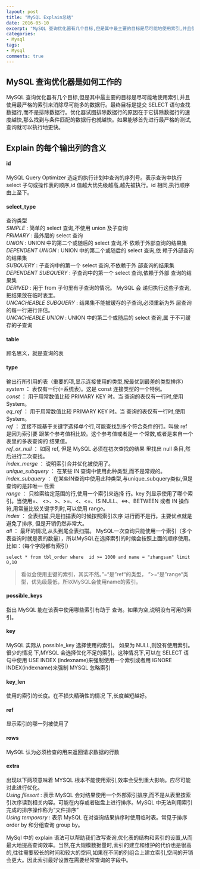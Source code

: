 ```yaml
---
layout: post
title: "MySQL Explain总结"
date: 2016-05-10
excerpt: "MySQL 查询优化器有几个目标,但是其中最主要的目标是尽可能地使用索引,并且使用最严格的索引来消除尽可能多的数据行。最终目标是提交 SELECT 语句查找数据行,而不是排除数据行。优化器试图排除数据行的原因在于它排除数据行的速度越快,那么找到与条件匹配的数据行也就越快。如果能够首先进行最严格的测试,查询就可以执行地更快."
categories: 
- Mysql
tags: 
- Mysql
comments: true
---
```


## MySQL 查询优化器是如何工作的
MySQL 查询优化器有几个目标,但是其中最主要的目标是尽可能地使用索引,并且使用最严格的索引来消除尽可能多的数据行。最终目标是提交 SELECT 语句查找数据行,而不是排除数据行。优化器试图排除数据行的原因在于它排除数据行的速度越快,那么找到与条件匹配的数据行也就越快。如果能够首先进行最严格的测试,查询就可以执行地更快。

## Explain 的每个输出列的含义
#### id
MySQL Query Optimizer 选定的执行计划中查询的序列号。表示查询中执行 select 子句或操作表的顺序,id 值越大优先级越高,越先被执行。id 相同,执行顺序由上至下。
#### select_type 
查询类型  
*SIMPLE* : 简单的 select 查询,不使用 union 及子查询  
*PRIMARY* : 最外层的 select 查询  
*UNION* : UNION 中的第二个或随后的 select 查询,不 依赖于外部查询的结果集  
*DEPENDENT UNION* : UNION 中的第二个或随后的 select 查询,依 赖于外部查询的结果集  
*SUBQUERY* : 子查询中的第一个 select 查询,不依赖于外 部查询的结果集  
*DEPENDENT SUBQUERY* : 子查询中的第一个 select 查询,依赖于外部 查询的结果集  
*DERIVED* : 用于 from 子句里有子查询的情况。 MySQL 会 递归执行这些子查询, 把结果放在临时表里。  
*UNCACHEABLE SUBQUERY* : 结果集不能被缓存的子查询,必须重新为外 层查询的每一行进行评估。  
*UNCACHEABLE UNION* : UNION 中的第二个或随后的 select 查询,属 于不可缓存的子查询  
#### table
顾名思义，就是查询的表
#### type
输出行所引用的表（重要的项,显示连接使用的类型,按最优到最差的类型排序）  
*system* ： 表仅有一行(=系统表)。这是 const 连接类型的一个特例。  
*const* ： 用于用常数值比较 PRIMARY KEY 时。当 查询的表仅有一行时,使用 System。  
*eq\_ref* ： 用于用常数值比较 PRIMARY KEY 时。当 查询的表仅有一行时,使用 System。  
*ref* ： 连接不能基于关键字选择单个行,可能查找到多个符合条件的行。叫做 ref 是因为索引要 跟某个参考值相比较。这个参考值或者是一 个常数,或者是来自一个表里的多表查询的 结果值。  
*ref\_or\_null* ： 如同 ref, 但是 MySQL 必须在初次查找的结果 里找出 null 条目,然后进行二次查找。  
*index\_merge* ： 说明索引合并优化被使用了。  
*unique\_subquery* ： 在某些 IN 查询中使用此种类型,而不是常规的。  
*index\_subquery* ： 在某些IN查询中使用此种类型,与unique\_subquery类似,但是查询的是非唯一 性索   
*range* ： 只检索给定范围的行,使用一个索引来选择 行。key 列显示使用了哪个索引。当使用=、 <>、>、>=、<、<=、IS NULL、<=>、BETWEEN 或者 IN 操作符,用常量比较关键字列时,可以使用 range。  
*index* ： 全表扫描,只是扫描表的时候按照索引次序 进行而不是行。主要优点就是避免了排序, 但是开销仍然非常大。  
*all* ： 最坏的情况,从头到尾全表扫描。
MySQL一次查询只能使用一个索引（多个表查询时就是表的数量），所以MySQL在选择索引的时候会按照上面的顺序使用。
比如：（每个字段都有索引）  

```
select * from tbl_order where  id >= 1000 and name = "zhangsan" limit 0,10 
```
>看似会使用主键的索引，其实不然。”=“是”ref“的类型， ”>=“是”range“类型，优先级最低，所以MySQL会使用name的索引。

#### possible\_keys
指出 MySQL 能在该表中使用哪些索引有助于 查询。如果为空,说明没有可用的索引。
#### key
MySQL 实际从 possible_key 选择使用的索引。 如果为 NULL,则没有使用索引。很少的情况 下,MYSQL 会选择优化不足的索引。这种情况下,可以在 SELECT 语句中使用 USE INDEX (indexname)来强制使用一个索引或者用 IGNORE INDEX(indexname)来强制 MYSQL 忽略索引
#### key\_len
使用的索引的长度。在不损失精确性的情况 下,长度越短越好。
#### ref
显示索引的哪一列被使用了
#### rows
MySQL 认为必须检查的用来返回请求数据的行数
#### extra
出现以下两项意味着 MYSQL 根本不能使用索引,效率会受到重大影响。应尽可能对此进行优化。  
*Using filesort* : 表示 MySQL 会对结果使用一个外部索引排序,而不是从表里按索引次序读到相关内容。可能在内存或者磁盘上进行排序。MySQL 中无法利用索引完成的排序操作称为“文件排序”  
*Using temporary* : 表示 MySQL 在对查询结果排序时使用临时表。常见于排序 order by 和分组查询 group by。

MySql 中的 explain 语法可以帮助我们改写查询,优化表的结构和索引的设置,从而最大地提高查询效率。当然,在大规模数据量时,索引的建立和维护的代价也是很高的,往往需要较长的时间和较大的空间,如果在不同的列组合上建立索引,空间的开销会更大。因此索引最好设置在需要经常查询的字段中。














